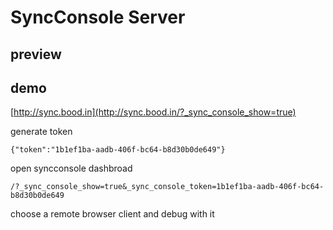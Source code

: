 # SyncConsole Server

## preview




## demo

[http://sync.bood.in](http://sync.bood.in/?_sync_console_show=true)

generate token

```
{"token":"1b1ef1ba-aadb-406f-bc64-b8d30b0de649"}
```

open syncconsole dashbroad

```
/?_sync_console_show=true&_sync_console_token=1b1ef1ba-aadb-406f-bc64-b8d30b0de649
```

choose a remote browser client and debug with it



